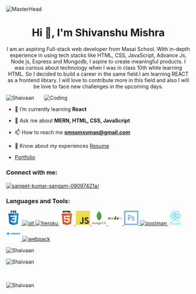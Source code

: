 ![MasterHead](https://www.audienceplanet.com/root/template/1//images/web-development.gif)

<h1 align="center">Hi 👋, I'm Shivanshu Mishra</h1>
<p align="center">I am an aspiring Full-stack web developer from Masai School. With in-depth experience in using tech stacks like HTML, CSS, JavaScript, Advance Js, Node js, Express and Mongodb, I aspire to create meaningful products.
I was curious about technology when I was in class 10th while learning HTML. So I decided to build a career in the same field.I am learning REACT as a frontend library. I will love to contribute more in this field and also I will be love to face new challenges in the upcoming days.
</p>

<img src="https://miro.medium.com/max/1360/0*gqO3slLmGb4mUeje.gif" align="right" width="400" alt="Coding">

<p align="left"> <img src="https://komarev.com/ghpvc/?username=Shaivaan&label=Profile%20views&color=0e75b6&style=flat" alt="Shaivaan" /> </p>

- 🌱 I’m currently learning **React**

- 💬 Ask me about **MERN, HTML, CSS, JavaScript**

- 📫 How to reach me **smssmsvmas@gmail.com**

- 📄 Know about my experiences 
<a target="_blank" href="https://drive.google.com/file/d/17_Qem7b0hPY9pfuwFcstBPNH0ihJC92O/view?usp=sharing">Resume</a>

- [Portfolio](https://shivanshumishra.netlify.app/)
<h3 align="left">Connect with me:</h3>
<p align="left">
<a href="https://www.linkedin.com/in/shivanshu-mishra-2b61a221b/" target="blank"><img align="center" src="https://raw.githubusercontent.com/rahuldkjain/github-profile-readme-generator/master/src/images/icons/Social/linked-in-alt.svg" alt="sanjeet-kumar-sangam-09097421a/" height="30" width="40" /></a>

</p>

<h3 align="left">Languages and Tools:</h3>
<p align="left"> <a href="https://www.w3schools.com/css/" target="_blank" rel="noreferrer"> <img src="https://raw.githubusercontent.com/devicons/devicon/master/icons/css3/css3-original-wordmark.svg" alt="css3" width="40" height="40"/> </a> 
  <a href="https://git-scm.com/" target="_blank" rel="noreferrer"> <img src="https://www.vectorlogo.zone/logos/git-scm/git-scm-icon.svg" alt="git" width="40" height="40"/> </a> 
  <a href="https://heroku.com" target="_blank" rel="noreferrer"> <img src="https://www.vectorlogo.zone/logos/heroku/heroku-icon.svg" alt="heroku" width="40" height="40"/> </a> 
  <a href="https://www.w3.org/html/" target="_blank" rel="noreferrer"> <img src="https://raw.githubusercontent.com/devicons/devicon/master/icons/html5/html5-original-wordmark.svg" alt="html5" width="40" height="40"/> </a>
  <a href="https://developer.mozilla.org/en-US/docs/Web/JavaScript" target="_blank" rel="noreferrer"> <img src="https://raw.githubusercontent.com/devicons/devicon/master/icons/javascript/javascript-original.svg" alt="javascript" width="40" height="40"/> </a> 
  <a href="https://www.mongodb.com/" target="_blank" rel="noreferrer"> <img src="https://raw.githubusercontent.com/devicons/devicon/master/icons/mongodb/mongodb-original-wordmark.svg" alt="mongodb" width="40" height="40"/> </a>
  <a href="https://nodejs.org" target="_blank" rel="noreferrer"> <img src="https://raw.githubusercontent.com/devicons/devicon/master/icons/nodejs/nodejs-original-wordmark.svg" alt="nodejs" width="40" height="40"/> </a>
  <a href="https://www.photoshop.com/en" target="_blank" rel="noreferrer"> <img src="https://raw.githubusercontent.com/devicons/devicon/master/icons/photoshop/photoshop-line.svg" alt="photoshop" width="40" height="40"/> </a>
  <a href="https://postman.com" target="_blank" rel="noreferrer"> <img src="https://www.vectorlogo.zone/logos/getpostman/getpostman-icon.svg" alt="postman" width="40" height="40"/> </a> 
  <a href="https://reactjs.org/" target="_blank" rel="noreferrer"> <img src="https://raw.githubusercontent.com/devicons/devicon/master/icons/react/react-original-wordmark.svg" alt="react" width="40" height="40"/> </a>
  <a href="https://webpack.js.org" target="_blank" rel="noreferrer"> <img src="https://raw.githubusercontent.com/devicons/devicon/d00d0969292a6569d45b06d3f350f463a0107b0d/icons/webpack/webpack-original-wordmark.svg" alt="webpack" width="40" height="40"/> </a>
  <a href="https://code.visualstudio.com/" target="_blank" rel="noreferrer"> <img src="https://upload.wikimedia.org/wikipedia/commons/thumb/9/9a/Visual_Studio_Code_1.35_icon.svg/2048px-Visual_Studio_Code_1.35_icon.svg.png" alt="webpack" width="40" height="40"/> </a>
</p>

<p><img align="left" src="https://github-readme-stats.vercel.app/api/top-langs?username=Shaivaan&show_icons=true&locale=en&layout=compact" alt="Shaivaan" /></p> 
</br>
<p>&nbsp;<img align="left" src="https://github-readme-stats.vercel.app/api?username=Shaivaan&show_icons=true&locale=en" alt="Shaivaan" /></p> 
</br>
<p><img align="center" src="https://github-readme-streak-stats.herokuapp.com/?user=Shaivaan&" alt="Shaivaan"/></p>

